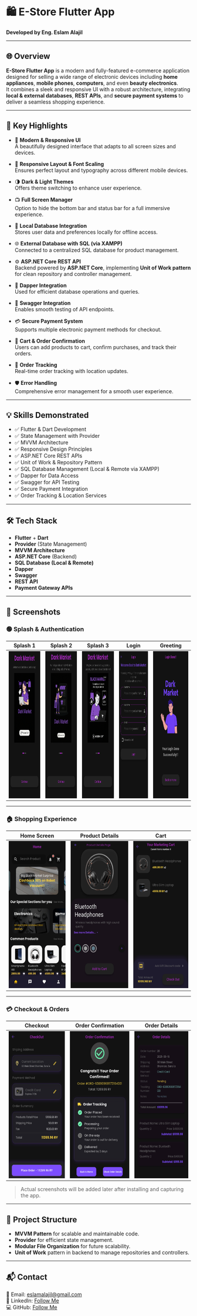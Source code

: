 # 🛍️ E-Store Flutter App

**Developed by Eng. Eslam Alajil**

---

## 🌐 Overview
**E-Store Flutter App** is a modern and fully-featured e-commerce application designed for selling a wide range of electronic devices including **home appliances**, **mobile phones**, **computers**, and even **beauty electronics**.  
It combines a sleek and responsive UI with a robust architecture, integrating **local & external databases**, **REST APIs**, and **secure payment systems** to deliver a seamless shopping experience.

---

## 🚀 Key Highlights

- 🎨 **Modern & Responsive UI**  
  A beautifully designed interface that adapts to all screen sizes and devices.

- 📱 **Responsive Layout & Font Scaling**  
  Ensures perfect layout and typography across different mobile devices.

- 🌗 **Dark & Light Themes**  
  Offers theme switching to enhance user experience.

- 📺 **Full Screen Manager**  
  Option to hide the bottom bar and status bar for a full immersive experience.

- 💾 **Local Database Integration**  
  Stores user data and preferences locally for offline access.

- 🌐 **External Database with SQL (via XAMPP)**  
  Connected to a centralized SQL database for product management.

- ⚙️ **ASP.NET Core REST API**  
  Backend powered by **ASP.NET Core**, implementing **Unit of Work pattern** for clean repository and controller management.

- 🔌 **Dapper Integration**  
  Used for efficient database operations and queries.

- 🧪 **Swagger Integration**  
  Enables smooth testing of API endpoints.

- 💳 **Secure Payment System**  
  Supports multiple electronic payment methods for checkout.

- 🛒 **Cart & Order Confirmation**  
  Users can add products to cart, confirm purchases, and track their orders.

- 📍 **Order Tracking**  
  Real-time order tracking with location updates.

- 🛡️ **Error Handling**  
  Comprehensive error management for a smooth user experience.

---

## 💡 Skills Demonstrated
- ✅ Flutter & Dart Development  
- ✅ State Management with Provider  
- ✅ MVVM Architecture  
- ✅ Responsive Design Principles  
- ✅ ASP.NET Core REST APIs  
- ✅ Unit of Work & Repository Pattern  
- ✅ SQL Database Management (Local & Remote via XAMPP)  
- ✅ Dapper for Data Access  
- ✅ Swagger for API Testing  
- ✅ Secure Payment Integration  
- ✅ Order Tracking & Location Services  

---

## 🛠 Tech Stack
- **Flutter** + **Dart**  
- **Provider** (State Management)  
- **MVVM Architecture**  
- **ASP.NET Core** (Backend)  
- **SQL Database (Local & Remote)**  
- **Dapper**  
- **Swagger**  
- **REST API**  
- **Payment Gateway APIs**  

---

## 📸 Screenshots

### 🟢 Splash & Authentication
| Splash 1 | Splash 2 | Splash 3 | Login | Greeting |
|----------|----------|----------|-------|----------|
| <img src="https://github.com/Eslam-78/Ecommerce_App/blob/main/assets/screenshoots/SplashScreen1.jpg" width="200" height="400"/> | <img src="https://github.com/Eslam-78/Ecommerce_App/blob/main/assets/screenshoots/SplashScreen2.jpg" width="200" height="400"/> | <img src="https://github.com/Eslam-78/Ecommerce_App/blob/main/assets/screenshoots/SplashScreen3.jpg" width="200" height="400"/> | <img src="https://github.com/Eslam-78/Ecommerce_App/blob/main/assets/screenshoots/LoginScreen.jpg" width="200" height="400"/> | <img src="https://github.com/Eslam-78/Ecommerce_App/blob/main/assets/screenshoots/GreetingScreen.jpg" width="200" height="400"/> |

---

### 🏠 Shopping Experience
| Home Screen | Product Details | Cart |
|-------------|-----------------|------|
| <img src="https://github.com/Eslam-78/Ecommerce_App/blob/main/assets/screenshoots/HomeScreen.jpg" width="200" height="400"/> | <img src="https://github.com/Eslam-78/Ecommerce_App/blob/main/assets/screenshoots/ProductDetailsScreen.jpg" width="200" height="400"/> | <img src="https://github.com/Eslam-78/Ecommerce_App/blob/main/assets/screenshoots/CartScreen.jpg" width="200" height="400"/> |

---

### 💳 Checkout & Orders
| Checkout | Order Confirmation | Order Details |
|----------|-------------------|---------------|
| <img src="https://github.com/Eslam-78/Ecommerce_App/blob/main/assets/screenshoots/CheckOutScreen.jpg" width="200" height="400"/> | <img src="https://github.com/Eslam-78/Ecommerce_App/blob/main/assets/screenshoots/OrderConfScreen.jpg" width="200" height="400"/> | <img src="https://github.com/Eslam-78/Ecommerce_App/blob/main/assets/screenshoots/OrderDetailsScreen.jpg" width="200" height="400"/> |

> Actual screenshots will be added later after installing and capturing the app.

---

## 📂 Project Structure
- **MVVM Pattern** for scalable and maintainable code.  
- **Provider** for efficient state management.  
- **Modular File Organization** for future scalability.  
- **Unit of Work** pattern in backend to manage repositories and controllers.

---

## 📬 Contact
📧 Email: eslamalajil@gmail.com  
🔗 LinkedIn: [Follow Me](https://linkedin.com/in/eslam-alajil-71a138379)  
💻 GitHub: [Follow Me](https://github.com/Eslam-78)  
